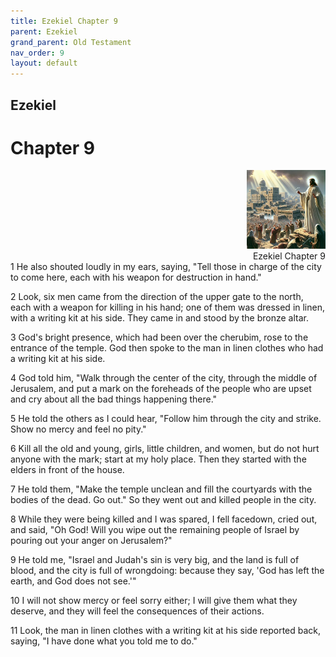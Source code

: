 ```yaml
---
title: Ezekiel Chapter 9
parent: Ezekiel
grand_parent: Old Testament
nav_order: 9
layout: default
---
```


## Ezekiel

# Chapter 9

<div style="clear: both; text-align: right;">
    <img src="/assets/Image/Ezekiel/500/9.jpg" alt="Ezekiel Chapter 9" class="chapter-image" style="max-width: 25%; height: auto;"/>
    <figcaption style="font-size: 14px;">Ezekiel Chapter 9</figcaption>
</div>
1 He also shouted loudly in my ears, saying, "Tell those in charge of the city to come here, each with his weapon for destruction in hand."

2 Look, six men came from the direction of the upper gate to the north, each with a weapon for killing in his hand; one of them was dressed in linen, with a writing kit at his side. They came in and stood by the bronze altar.

3 God's bright presence, which had been over the cherubim, rose to the entrance of the temple. God then spoke to the man in linen clothes who had a writing kit at his side.

4 God told him, "Walk through the center of the city, through the middle of Jerusalem, and put a mark on the foreheads of the people who are upset and cry about all the bad things happening there."

5 He told the others as I could hear, "Follow him through the city and strike. Show no mercy and feel no pity."

6 Kill all the old and young, girls, little children, and women, but do not hurt anyone with the mark; start at my holy place. Then they started with the elders in front of the house.

7 He told them, "Make the temple unclean and fill the courtyards with the bodies of the dead. Go out." So they went out and killed people in the city.

8 While they were being killed and I was spared, I fell facedown, cried out, and said, "Oh God! Will you wipe out the remaining people of Israel by pouring out your anger on Jerusalem?"

9 He told me, "Israel and Judah's sin is very big, and the land is full of blood, and the city is full of wrongdoing: because they say, 'God has left the earth, and God does not see.'"

10 I will not show mercy or feel sorry either; I will give them what they deserve, and they will feel the consequences of their actions.

11 Look, the man in linen clothes with a writing kit at his side reported back, saying, "I have done what you told me to do."


